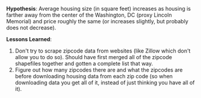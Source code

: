 <b>Hypothesis</b>: Average housing size (in square feet) increases as housing is farther away from the center of the Washington, DC (proxy Lincoln Memorial) and price roughly the same (or increases slightly, but probably does not decrease).

<b>Lessons Learned</b>:
1. Don't try to scrape zipcode data from websites (like Zillow which don't allow you to do so). Should have first merged all of the zipcode shapefiles together and gotten a complete list that way.
2. Figure out how many zipcodes there are and what the zipcodes are before downloading housing data from each zip code (so when downloading data you get all of it, instead of just thinking you have all of it). 
